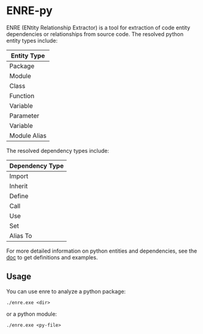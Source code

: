 # ENRE-py

ENRE (ENtity Relationship Extractor) is a tool for extraction of code entity dependencies or relationships from source code. The resolved python entity types include:

|Entity Type|
|-|
|Package|
|Module|
|Class|
|Function|
|Variable|
|Parameter|
|Variable|
|Module Alias|

The resolved dependency types include:


|Dependency Type|
|-|
|Import|
|Inherit|
|Define|
|Call|
|Use|
|Set|
|Alias To|

For more detailed information on python entities and dependencies, see the [doc](./doc) to get definitions and examples.

## Usage

You can use enre to analyze a python package:
```
./enre.exe <dir>
```

or a python module:
```
./enre.exe <py-file>
```